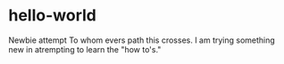 # hello-world
Newbie attempt 
To whom evers path this crosses. I am trying something new in atrempting to learn the "how to's."

